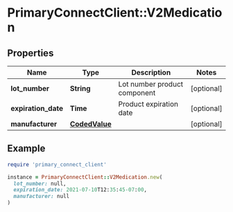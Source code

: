 # PrimaryConnectClient::V2Medication

## Properties

| Name | Type | Description | Notes |
| ---- | ---- | ----------- | ----- |
| **lot_number** | **String** | Lot number product component | [optional] |
| **expiration_date** | **Time** | Product expiration date | [optional] |
| **manufacturer** | [**CodedValue**](CodedValue.md) |  | [optional] |

## Example

```ruby
require 'primary_connect_client'

instance = PrimaryConnectClient::V2Medication.new(
  lot_number: null,
  expiration_date: 2021-07-10T12:35:45-07:00,
  manufacturer: null
)
```

